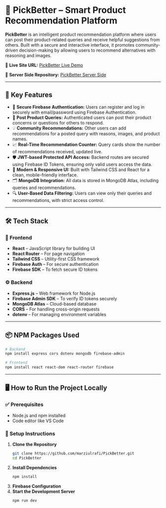 # 🎯 PickBetter – Smart Product Recommendation Platform

**PickBetter** is an intelligent product recommendation platform where users can post their product-related queries and receive helpful suggestions from others. Built with a secure and interactive interface, it promotes community-driven decision-making by allowing users to recommend alternatives with reasoning and images.

🔗 **Live Site URL:** [PickBetter Live Demo](https://marziul-pickbetter.web.app/)

🔗 **Server Side Repository:** [PickBetter Server Side](https://github.com/marziulrafi/PickBetter-Server)


---

## 🚀 Key Features

- 🔐 **Secure Firebase Authentication:** Users can register and log in securely with email/password using Firebase Authentication.
- 💬 **Post Product Queries:** Authenticated users can post their product concerns or questions for others to respond.
- 💡 **Community Recommendations:** Other users can add recommendations for a posted query with reasons, images, and product names.
- 📈 **Real-Time Recommendation Counter:** Query cards show the number of recommendations received, updated live.
- 🛡️ **JWT-based Protected API Access:** Backend routes are secured using Firebase ID Tokens, ensuring only valid users access the data.
- 🎨 **Modern & Responsive UI:** Built with Tailwind CSS and React for a clean, mobile-friendly interface.
- 🗂️ **MongoDB Integration:** All data is stored in MongoDB Atlas, including queries and recommendations.
- 🔍 **User-Based Data Filtering:** Users can view only their queries and recommendations, with strict access control.

---

## 🛠 Tech Stack

### 🔧 Frontend
- **React** – JavaScript library for building UI
- **React Router** – For page navigation
- **Tailwind CSS** – Utility-first CSS framework
- **Firebase Auth** – For secure authentication
- **Firebase SDK** – To fetch secure ID tokens

### ⚙️ Backend
- **Express.js** – Web framework for Node.js
- **Firebase Admin SDK** – To verify ID tokens securely
- **MongoDB Atlas** – Cloud-based database
- **CORS** – For handling cross-origin requests
- **dotenv** – For managing environment variables

---

## 📦 NPM Packages Used

```bash
# Backend
npm install express cors dotenv mongodb firebase-admin

# Frontend
npm install react react-dom react-router firebase

```

---

## 🖥️ How to Run the Project Locally

### ✅ Prerequisites
- Node.js and npm installed
- Code editor like VS Code

### 📁 Setup Instructions

1. **Clone the Repository**
   ```bash
   git clone https://github.com/marziulrafi/PickBetter.git
   cd PickBetter
2. **Install Dependencies**
   ```bash
   npm install
3. **Firebase Configuration**
4. **Start the Development Server**
   ```bash
   npm run dev


